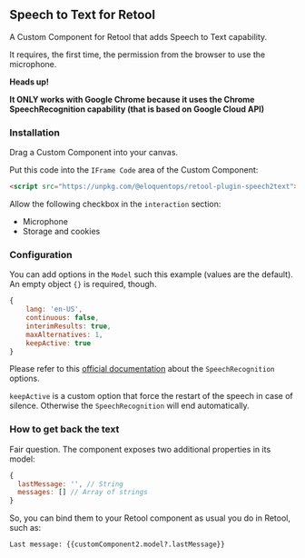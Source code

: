 ## Speech to Text for Retool

A Custom Component for Retool that adds Speech to Text capability.

It requires, the first time, the permission from the browser to use the microphone.

**Heads up!**

**It ONLY works with Google Chrome because it uses the Chrome SpeechRecognition capability (that is based on Google Cloud API)**

### Installation

Drag a Custom Component into your canvas.

Put this code into the `IFrame Code` area of the Custom Component:

```html
<script src="https://unpkg.com/@eloquentops/retool-plugin-speech2text"></script>
```

Allow the following checkbox in the `interaction` section:
- Microphone
- Storage and cookies


### Configuration

You can add options in the `Model` such this example (values are the default). 
An empty object `{}` is required, though.

```js
{
    lang: 'en-US',
    continuous: false,
    interimResults: true,
    maxAlternatives: 1,
    keepActive: true
}
```

Please refer to this [official documentation](https://developer.mozilla.org/en-US/docs/Web/API/SpeechRecognition) about the `SpeechRecognition` options.

`keepActive` is a custom option that force the restart of the speech in case of silence. Otherwise the `SpeechRecognition` will end automatically.

### How to get back the text

Fair question. The component exposes two additional properties in its model:

```js
{
  lastMessage: '', // String
  messages: [] // Array of strings
}
```

So, you can bind them to your Retool component as usual you do in Retool, such as:

```
Last message: {{customComponent2.model?.lastMessage}}
```